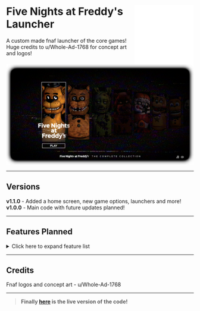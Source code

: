 # <img src=".github/assets/logo.png" alt="Launcher Logo" align="right" width="159px"> Five Nights at Freddy's Launcher
 A custom made fnaf launcher of the core games!<br>
 Huge credits to u/Whole-Ad-1768 for concept art and logos!


<img src=".github/assets/launcher.png" alt="Launcher Photo"><br>

<hr>

 ## Versions
  __v1.1.0__ - Added a home screen, new game options, launchers and more!<br>
 __v1.0.0__ - Main code with future updates planned!

 <hr>

## Features Planned

<details>
<summary>Click here to expand feature list</summary>

- [ ] __Fix logo change display bug!!__
- [ ] Add Credits screen
- [x] Add a Home screen
- [ ] Optimize js?
- [x] Implement cookies for remembering
- [x] Better/more sound design
- [ ] Add the loading screens
- [ ] Add mobile support
</details>

<hr>

## Credits
 Fnaf logos and concept art - u/Whole-Ad-1768

<hr>

>__Finally [here](https://irv77.github.io/FnafLauncher/) is the live version of the code!__